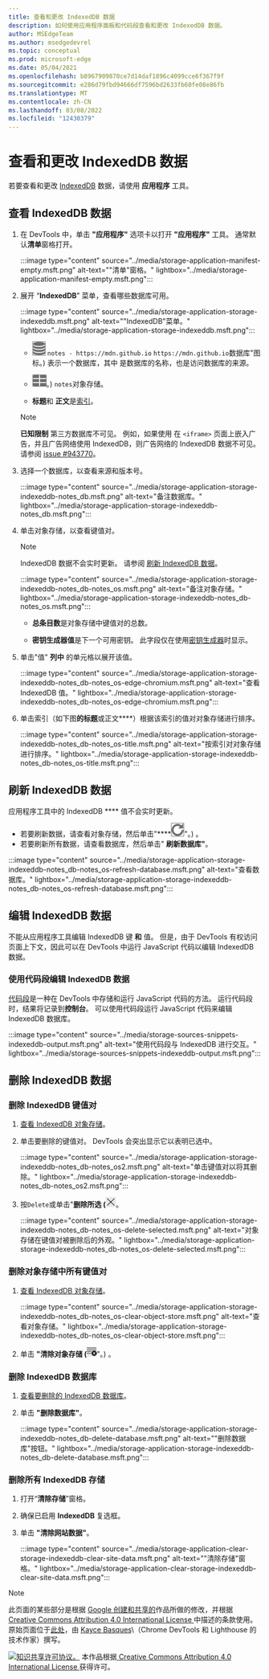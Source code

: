 ```yaml
---
title: 查看和更改 IndexedDB 数据
description: 如何使用应用程序面板和代码段查看和更改 IndexedDB 数据。
author: MSEdgeTeam
ms.author: msedgedevrel
ms.topic: conceptual
ms.prod: microsoft-edge
ms.date: 05/04/2021
ms.openlocfilehash: b8967909870ce7d14daf1896c4099cce6f367f9f
ms.sourcegitcommit: e286d79fbd94666df7596bd2633fb60fe08e86fb
ms.translationtype: MT
ms.contentlocale: zh-CN
ms.lasthandoff: 03/08/2022
ms.locfileid: "12430379"
---
```

<!-- Copyright Kayce Basques

   Licensed under the Apache License, Version 2.0 (the "License");
   you may not use this file except in compliance with the License.
   You may obtain a copy of the License at

       https://www.apache.org/licenses/LICENSE-2.0

   Unless required by applicable law or agreed to in writing, software
   distributed under the License is distributed on an "AS IS" BASIS,
   WITHOUT WARRANTIES OR CONDITIONS OF ANY KIND, either express or implied.
   See the License for the specific language governing permissions and
   limitations under the License.  -->
# <a name="view-and-change-indexeddb-data"></a>查看和更改 IndexedDB 数据

若要查看和更改 [IndexedDB](https://developer.mozilla.org/docs/Web/API/IndexedDB_API) 数据，请使用 **应用程序** 工具。


<!-- ====================================================================== -->
## <a name="view-indexeddb-data"></a>查看 IndexedDB 数据

1. 在 DevTools 中，单击 **"应用程序"** 选项卡以打开 **"应用程序"** 工具。  通常默认**清单**窗格打开。

   :::image type="content" source="../media/storage-application-manifest-empty.msft.png" alt-text="&quot;清单&quot;窗格。" lightbox="../media/storage-application-manifest-empty.msft.png":::

1. 展开 “**IndexedDB**” 菜单，查看哪些数据库可用。

   :::image type="content" source="../media/storage-application-storage-indexeddb.msft.png" alt-text="&quot;IndexedDB&quot;菜单。" lightbox="../media/storage-application-storage-indexeddb.msft.png":::

   * ![ ("`notes`](../media/database-icon.msft.png) `notes - https://mdn.github.io` `https://mdn.github.io`数据库"图标。) 表示一个数据库，其中 是数据库的名称，也是访问数据库的来源。

   * ![ (对象存储"图标](../media/object-store-icon.msft.png)。) `notes`对象存储。

   *  **标题**和 **正文**是[索引](https://developer.mozilla.org/docs/Web/API/IndexedDB_API/Using_IndexedDB#Using_an_index)。

   > [!NOTE]
   > **已知限制**  第三方数据库不可见。  例如，如果使用 在 `<iframe>` 页面上嵌入广告，并且广告网络使用 IndexedDB，则广告网络的 IndexedDB 数据不可见。  请参阅 [issue #943770](https://crbug.com/943770)。

1. 选择一个数据库，以查看来源和版本号。

   :::image type="content" source="../media/storage-application-storage-indexeddb-notes_db.msft.png" alt-text="备注数据库。" lightbox="../media/storage-application-storage-indexeddb-notes_db.msft.png":::

1. 单击对象存储，以查看键值对。

   > [!NOTE]
   > IndexedDB 数据不会实时更新。  请参阅 [刷新 IndexedDB 数据](#refresh-indexeddb-data)。

   :::image type="content" source="../media/storage-application-storage-indexeddb-notes_db-notes_os.msft.png" alt-text="备注对象存储。" lightbox="../media/storage-application-storage-indexeddb-notes_db-notes_os.msft.png":::

   *  **总条目数**是对象存储中键值对的总数。

   *  **密钥生成器值**是下一个可用密钥。  此字段仅在使用[密钥生成器](https://developer.mozilla.org/docs/Web/API/IndexedDB_API/Basic_Concepts_Behind_IndexedDB#gloss_keygenerator)时显示。

1. 单击"值" **列中** 的单元格以展开该值。

   :::image type="content" source="../media/storage-application-storage-indexeddb-notes_db-notes_os-edge-chromium.msft.png" alt-text="查看 IndexedDB 值。" lightbox="../media/storage-application-storage-indexeddb-notes_db-notes_os-edge-chromium.msft.png":::

1. 单击索引（如下图**的标题**或正文****）根据该索引的值对对象存储进行排序。

   :::image type="content" source="../media/storage-application-storage-indexeddb-notes_db-notes_os-title.msft.png" alt-text="按索引对对象存储进行排序。" lightbox="../media/storage-application-storage-indexeddb-notes_db-notes_os-title.msft.png":::


<!-- ====================================================================== -->
## <a name="refresh-indexeddb-data"></a>刷新 IndexedDB 数据

应用程序工具中的 IndexedDB **** 值不会实时更新。

*  若要刷新数据，请查看对象存储，然后单击"****![刷新 (刷新](../media/reload-icon.msft.png)"。) 。
*  若要刷新所有数据，请查看数据库，然后单击" **刷新数据库"**。

:::image type="content" source="../media/storage-application-storage-indexeddb-notes_db-notes_os-refresh-database.msft.png" alt-text="查看数据库。" lightbox="../media/storage-application-storage-indexeddb-notes_db-notes_os-refresh-database.msft.png":::


<!-- ====================================================================== -->
## <a name="edit-indexeddb-data"></a>编辑 IndexedDB 数据

不能从应用程序工具编辑 IndexedDB 键 **和** 值。  但是，由于 DevTools 有权访问页面上下文，因此可以在 DevTools 中运行 JavaScript 代码以编辑 IndexedDB 数据。

### <a name="edit-indexeddb-data-with-snippets"></a>使用代码段编辑 IndexedDB 数据

[代码段](../javascript/snippets.md)是一种在 DevTools 中存储和运行 JavaScript 代码的方法。  运行代码段时，结果将记录到**控制台**。  可以使用代码段运行 JavaScript 代码来编辑 IndexedDB 数据库。

:::image type="content" source="../media/storage-sources-snippets-indexeddb-output.msft.png" alt-text="使用代码段与 IndexedDB 进行交互。" lightbox="../media/storage-sources-snippets-indexeddb-output.msft.png":::


<!-- ====================================================================== -->
## <a name="delete-indexeddb-data"></a>删除 IndexedDB 数据

### <a name="delete-an-indexeddb-key-value-pair"></a>删除 IndexedDB 键值对

1. [查看 IndexedDB 对象存储](#view-indexeddb-data)。

1. 单击要删除的键值对。  DevTools 会突出显示它以表明已选中。

   :::image type="content" source="../media/storage-application-storage-indexeddb-notes_db-notes_os2.msft.png" alt-text="单击键值对以将其删除。" lightbox="../media/storage-application-storage-indexeddb-notes_db-notes_os2.msft.png":::

1. 按`Delete`或单击"**删除所选 (**!["。) ](../media/delete-icon.msft.png)。

   :::image type="content" source="../media/storage-application-storage-indexeddb-notes_db-notes_os-delete-selected.msft.png" alt-text="对象存储在键值对被删除后的外观。" lightbox="../media/storage-application-storage-indexeddb-notes_db-notes_os-delete-selected.msft.png":::

### <a name="delete-all-key-value-pairs-in-an-object-store"></a>删除对象存储中所有键值对

1. [查看 IndexedDB 对象存储](#view-indexeddb-data)。

   :::image type="content" source="../media/storage-application-storage-indexeddb-notes_db-notes_os-clear-object-store.msft.png" alt-text="查看对象存储。" lightbox="../media/storage-application-storage-indexeddb-notes_db-notes_os-clear-object-store.msft.png":::

1. 单击 **"清除对象存储 (**![清除对象存储](../media/clear-icon.msft.png)"。) 。

### <a name="delete-an-indexeddb-database"></a>删除 IndexedDB 数据库

1. [查看要删除的 IndexedDB 数据库](#view-indexeddb-data)。

1. 单击 **"删除数据库"**。

   :::image type="content" source="../media/storage-application-storage-indexeddb-notes_db-delete-database.msft.png" alt-text="&quot;删除数据库&quot;按钮。" lightbox="../media/storage-application-storage-indexeddb-notes_db-delete-database.msft.png":::

### <a name="delete-all-indexeddb-storage"></a>删除所有 IndexedDB 存储

1. 打开“**清除存储**”窗格。

1. 确保已启用 **IndexedDB** 复选框。

1. 单击 **"清除网站数据"**。

   :::image type="content" source="../media/storage-application-clear-storage-indexeddb-clear-site-data.msft.png" alt-text="&quot;清除存储&quot;窗格。" lightbox="../media/storage-application-clear-storage-indexeddb-clear-site-data.msft.png":::


<!-- ====================================================================== -->
> [!NOTE]
> 此页面的某些部分是根据 [Google 创建和共享的](https://developers.google.com/terms/site-policies)作品所做的修改，并根据[ Creative Commons Attribution 4.0 International License ](https://creativecommons.org/licenses/by/4.0)中描述的条款使用。
> 原始页面位于[此处](https://developers.google.com/web/tools/chrome-devtools/storage/indexeddb)，由 [Kayce Basques](https://developers.google.com/web/resources/contributors#kayce-basques)\（Chrome DevTools 和 Lighthouse 的技术作家）撰写。

[![知识共享许可协议。](https://i.creativecommons.org/l/by/4.0/88x31.png)](https://creativecommons.org/licenses/by/4.0)
本作品根据[ Creative Commons Attribution 4.0 International License ](https://creativecommons.org/licenses/by/4.0)获得许可。
